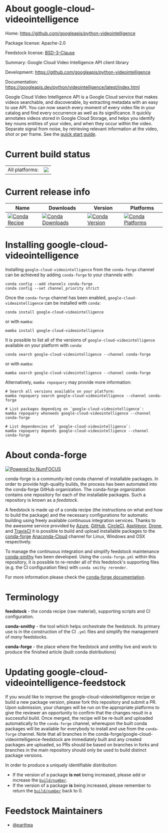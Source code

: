 About google-cloud-videointelligence
====================================

Home: https://github.com/googleapis/python-videointelligence

Package license: Apache-2.0

Feedstock license: [BSD-3-Clause](https://github.com/conda-forge/google-cloud-videointelligence-feedstock/blob/main/LICENSE.txt)

Summary: Google Cloud Video Intelligence API client library

Development: https://github.com/googleapis/python-videointelligence

Documentation: https://googleapis.dev/python/videointelligence/latest/index.html

Google Cloud Video Intelligence API is a Google Cloud service that makes videos searchable, and discoverable, by extracting metadata with an easy to use API. You can now search every moment of every video file in your catalog and find every occurrence as well as its significance. It quickly annotates videos stored in Google Cloud Storage, and helps you identify key nouns entities of your video, and when they occur within the video. Separate signal from noise, by retrieving relevant information at the video, shot or per frame.
See the [quick start guide](https://googleapis.dev/python/videointelligence/latest/index.html#quick-start).

Current build status
====================


<table><tr><td>All platforms:</td>
    <td>
      <a href="https://dev.azure.com/conda-forge/feedstock-builds/_build/latest?definitionId=9656&branchName=main">
        <img src="https://dev.azure.com/conda-forge/feedstock-builds/_apis/build/status/google-cloud-videointelligence-feedstock?branchName=main">
      </a>
    </td>
  </tr>
</table>

Current release info
====================

| Name | Downloads | Version | Platforms |
| --- | --- | --- | --- |
| [![Conda Recipe](https://img.shields.io/badge/recipe-google--cloud--videointelligence-green.svg)](https://anaconda.org/conda-forge/google-cloud-videointelligence) | [![Conda Downloads](https://img.shields.io/conda/dn/conda-forge/google-cloud-videointelligence.svg)](https://anaconda.org/conda-forge/google-cloud-videointelligence) | [![Conda Version](https://img.shields.io/conda/vn/conda-forge/google-cloud-videointelligence.svg)](https://anaconda.org/conda-forge/google-cloud-videointelligence) | [![Conda Platforms](https://img.shields.io/conda/pn/conda-forge/google-cloud-videointelligence.svg)](https://anaconda.org/conda-forge/google-cloud-videointelligence) |

Installing google-cloud-videointelligence
=========================================

Installing `google-cloud-videointelligence` from the `conda-forge` channel can be achieved by adding `conda-forge` to your channels with:

```
conda config --add channels conda-forge
conda config --set channel_priority strict
```

Once the `conda-forge` channel has been enabled, `google-cloud-videointelligence` can be installed with `conda`:

```
conda install google-cloud-videointelligence
```

or with `mamba`:

```
mamba install google-cloud-videointelligence
```

It is possible to list all of the versions of `google-cloud-videointelligence` available on your platform with `conda`:

```
conda search google-cloud-videointelligence --channel conda-forge
```

or with `mamba`:

```
mamba search google-cloud-videointelligence --channel conda-forge
```

Alternatively, `mamba repoquery` may provide more information:

```
# Search all versions available on your platform:
mamba repoquery search google-cloud-videointelligence --channel conda-forge

# List packages depending on `google-cloud-videointelligence`:
mamba repoquery whoneeds google-cloud-videointelligence --channel conda-forge

# List dependencies of `google-cloud-videointelligence`:
mamba repoquery depends google-cloud-videointelligence --channel conda-forge
```


About conda-forge
=================

[![Powered by
NumFOCUS](https://img.shields.io/badge/powered%20by-NumFOCUS-orange.svg?style=flat&colorA=E1523D&colorB=007D8A)](https://numfocus.org)

conda-forge is a community-led conda channel of installable packages.
In order to provide high-quality builds, the process has been automated into the
conda-forge GitHub organization. The conda-forge organization contains one repository
for each of the installable packages. Such a repository is known as a *feedstock*.

A feedstock is made up of a conda recipe (the instructions on what and how to build
the package) and the necessary configurations for automatic building using freely
available continuous integration services. Thanks to the awesome service provided by
[Azure](https://azure.microsoft.com/en-us/services/devops/), [GitHub](https://github.com/),
[CircleCI](https://circleci.com/), [AppVeyor](https://www.appveyor.com/),
[Drone](https://cloud.drone.io/welcome), and [TravisCI](https://travis-ci.com/)
it is possible to build and upload installable packages to the
[conda-forge](https://anaconda.org/conda-forge) [Anaconda-Cloud](https://anaconda.org/)
channel for Linux, Windows and OSX respectively.

To manage the continuous integration and simplify feedstock maintenance
[conda-smithy](https://github.com/conda-forge/conda-smithy) has been developed.
Using the ``conda-forge.yml`` within this repository, it is possible to re-render all of
this feedstock's supporting files (e.g. the CI configuration files) with ``conda smithy rerender``.

For more information please check the [conda-forge documentation](https://conda-forge.org/docs/).

Terminology
===========

**feedstock** - the conda recipe (raw material), supporting scripts and CI configuration.

**conda-smithy** - the tool which helps orchestrate the feedstock.
                   Its primary use is in the construction of the CI ``.yml`` files
                   and simplify the management of *many* feedstocks.

**conda-forge** - the place where the feedstock and smithy live and work to
                  produce the finished article (built conda distributions)


Updating google-cloud-videointelligence-feedstock
=================================================

If you would like to improve the google-cloud-videointelligence recipe or build a new
package version, please fork this repository and submit a PR. Upon submission,
your changes will be run on the appropriate platforms to give the reviewer an
opportunity to confirm that the changes result in a successful build. Once
merged, the recipe will be re-built and uploaded automatically to the
`conda-forge` channel, whereupon the built conda packages will be available for
everybody to install and use from the `conda-forge` channel.
Note that all branches in the conda-forge/google-cloud-videointelligence-feedstock are
immediately built and any created packages are uploaded, so PRs should be based
on branches in forks and branches in the main repository should only be used to
build distinct package versions.

In order to produce a uniquely identifiable distribution:
 * If the version of a package **is not** being increased, please add or increase
   the [``build/number``](https://docs.conda.io/projects/conda-build/en/latest/resources/define-metadata.html#build-number-and-string).
 * If the version of a package **is** being increased, please remember to return
   the [``build/number``](https://docs.conda.io/projects/conda-build/en/latest/resources/define-metadata.html#build-number-and-string)
   back to 0.

Feedstock Maintainers
=====================

* [@parthea](https://github.com/parthea/)

